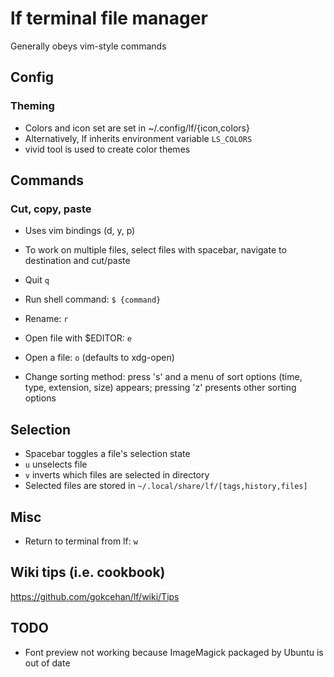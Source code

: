 # lf terminal file manager

Generally obeys vim-style commands

## Config

### Theming
* Colors and icon set are set in ~/.config/lf/{icon,colors}
* Alternatively, lf inherits environment variable `LS_COLORS`
* vivid tool is used to create color themes


## Commands

### Cut, copy, paste

* Uses vim bindings (d, y, p)
* To work on multiple files, select files with spacebar, navigate to destination and cut/paste


* Quit  `q`

* Run shell command:  `$ {command}`


* Rename:  `r`

* Open file with $EDITOR:  `e`

* Open a file: `o`  (defaults to xdg-open)

* Change sorting method:  press 's' and a menu of sort options (time, type, extension, size) appears;  pressing 'z' presents other sorting options


## Selection
* Spacebar toggles a file's selection state 
* `u` unselects file
* `v` inverts which files are selected in directory
* Selected files are stored in `~/.local/share/lf/[tags,history,files]`


## Misc

* Return to terminal from lf:  `w`


## Wiki tips (i.e. cookbook)
https://github.com/gokcehan/lf/wiki/Tips




## TODO
* Font preview not working because ImageMagick packaged by Ubuntu is out of date
